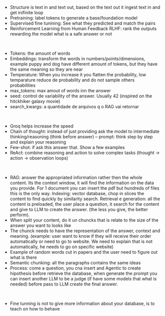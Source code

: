 - Structure is text in and text out, based on the text out it ingest text in and get inifinite loop
- Pretraining: label tokens to generate a base/foundation model
- Supervised fine tunining: See what they predicted and match the pairs
- Reinforcement Learning from Human Feedback RLHF: rank the outputs rewarding the model what is a safe answer or not
<br>
  
- Tokens: the amount of words
- Embeddings: transform the words in numbers/points/dimensions, example puppy and dog have different amount of tokens, but they have the same meaning so they are near
- Temperature: When you increase it you flatten the probability, low temparature reduce de probability and do not sample others probabilities
- max_tokens: max amout of words inn the answer
- seed: control de variability of the answer. Usually 42 (inspired on the hitckhiker galaxy movie)
- search_kwargs: a quantidade de arquivos q o RAG vai retornar
<br>

- Groq helps increase the speed
- Chain of thought: instead of just providing ask the model to intermediate thinking/reasoning (think before answer) – prompt: think step by step and explain your reasoning
- Few-shot: if ask this answer that. Show a few examples
- ReAct: combine reasoning and action to solve complex tasks (thought -> action -> observation loops)
<br>

- RAG: answer the appropriated information rather then the whole content. Its the context window, it will find the information on the data you provide. For 1 document you can insert the pdf but hundreds of files this is the only way. Indexing: vector database, chop in slices the content to find quickly by similarity search. Retrieval e generation: all the content is preloaded, the user place a question, it search for the content and give to LLM to create the answer. (the less you give, the better perform).
- When split your content, do it un chuncks that is relate to the size of the answer you want to looks like
- The chunck needs to have the representation of the answer, context and meaning. (example: user want to know if they will receive their order automatically or need to go to website. We need to explain that is not automatically, he needs to go on specific website)
- Example of random words cut in papers and the user need to figure out what is there
- Semantic chunking: all the paragraphs contains the same ideas
- Process: come a question, you cna insert and Agentic to create hipothesis before retrieve the database, when generate the prompt you can insert another LLM to be a judge (if have some models that what is needed) before pass to LLM create the final answer.
<br>

- Fine tunning is not to give more information about your database, is to teach on how to behave
